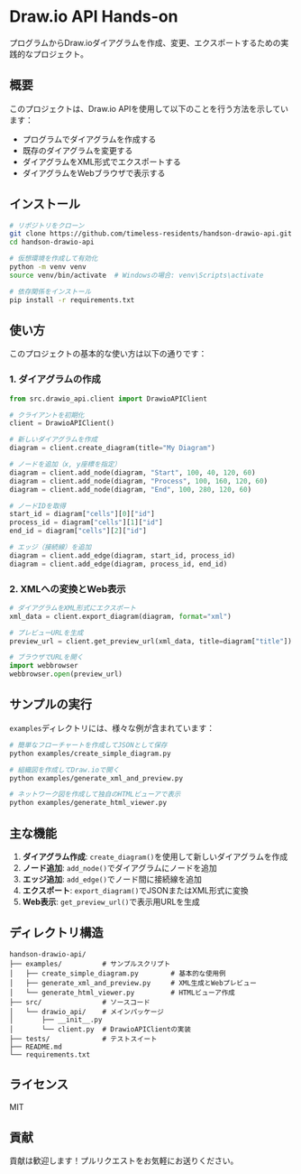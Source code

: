 # Draw.io API Hands-on

プログラムからDraw.ioダイアグラムを作成、変更、エクスポートするための実践的なプロジェクト。

## 概要

このプロジェクトは、Draw.io APIを使用して以下のことを行う方法を示しています：
- プログラムでダイアグラムを作成する
- 既存のダイアグラムを変更する
- ダイアグラムをXML形式でエクスポートする
- ダイアグラムをWebブラウザで表示する

## インストール

```bash
# リポジトリをクローン
git clone https://github.com/timeless-residents/handson-drawio-api.git
cd handson-drawio-api

# 仮想環境を作成して有効化
python -m venv venv
source venv/bin/activate  # Windowsの場合: venv\Scripts\activate

# 依存関係をインストール
pip install -r requirements.txt
```

## 使い方

このプロジェクトの基本的な使い方は以下の通りです：

### 1. ダイアグラムの作成

```python
from src.drawio_api.client import DrawioAPIClient

# クライアントを初期化
client = DrawioAPIClient()

# 新しいダイアグラムを作成
diagram = client.create_diagram(title="My Diagram")

# ノードを追加（x, y座標を指定）
diagram = client.add_node(diagram, "Start", 100, 40, 120, 60)
diagram = client.add_node(diagram, "Process", 100, 160, 120, 60)
diagram = client.add_node(diagram, "End", 100, 280, 120, 60)

# ノードIDを取得
start_id = diagram["cells"][0]["id"]
process_id = diagram["cells"][1]["id"]
end_id = diagram["cells"][2]["id"]

# エッジ（接続線）を追加
diagram = client.add_edge(diagram, start_id, process_id)
diagram = client.add_edge(diagram, process_id, end_id)
```

### 2. XMLへの変換とWeb表示

```python
# ダイアグラムをXML形式にエクスポート
xml_data = client.export_diagram(diagram, format="xml")

# プレビューURLを生成
preview_url = client.get_preview_url(xml_data, title=diagram["title"])

# ブラウザでURLを開く
import webbrowser
webbrowser.open(preview_url)
```

## サンプルの実行

`examples`ディレクトリには、様々な例が含まれています：

```bash
# 簡単なフローチャートを作成してJSONとして保存
python examples/create_simple_diagram.py

# 組織図を作成してDraw.ioで開く
python examples/generate_xml_and_preview.py

# ネットワーク図を作成して独自のHTMLビューアで表示
python examples/generate_html_viewer.py
```

## 主な機能

1. **ダイアグラム作成**: `create_diagram()`を使用して新しいダイアグラムを作成
2. **ノード追加**: `add_node()`でダイアグラムにノードを追加
3. **エッジ追加**: `add_edge()`でノード間に接続線を追加
4. **エクスポート**: `export_diagram()`でJSONまたはXML形式に変換
5. **Web表示**: `get_preview_url()`で表示用URLを生成

## ディレクトリ構造

```
handson-drawio-api/
├── examples/          # サンプルスクリプト
│   ├── create_simple_diagram.py        # 基本的な使用例
│   ├── generate_xml_and_preview.py     # XML生成とWebプレビュー
│   └── generate_html_viewer.py         # HTMLビューア作成
├── src/               # ソースコード
│   └── drawio_api/    # メインパッケージ
│       ├── __init__.py
│       └── client.py  # DrawioAPIClientの実装
├── tests/             # テストスイート
├── README.md
└── requirements.txt
```

## ライセンス

MIT

## 貢献

貢献は歓迎します！プルリクエストをお気軽にお送りください。